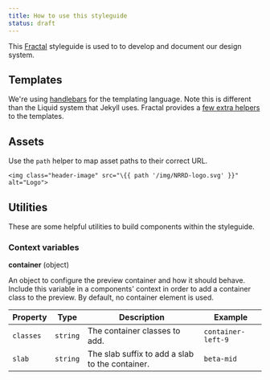 ```yaml
---
title: How to use this styleguide
status: draft
---
```


This [Fractal](https://fractal.build/) styleguide is used to to develop and document our design system.


## Templates

We're using [handlebars](http://handlebarsjs.com/) for the templating language.
Note this is different than the Liquid system that Jekyll uses. Fractal provides
a [few extra helpers](https://fractal.build/guide/core-concepts/views#using-handlebars)
to the templates.


## Assets

Use the `path` helper to map asset paths to their correct URL.

    <img class="header-image" src="\{{ path '/img/NRRD-logo.svg' }}" alt="Logo">


## Utilities

These are some helpful utilities to build components within the styleguide.

### Context variables

**container** (object)

An object to configure the preview container and how it should behave. Include
this variable in a components' context in order to add a container class to the
preview. By default, no container element is used.

Property | Type | Description | Example
---      | ---  | ---         | ---
`classes`   | `string` | The container classes to add. | `container-left-9`
`slab`   | `string` | The slab suffix to add a slab to the container. | `beta-mid`
